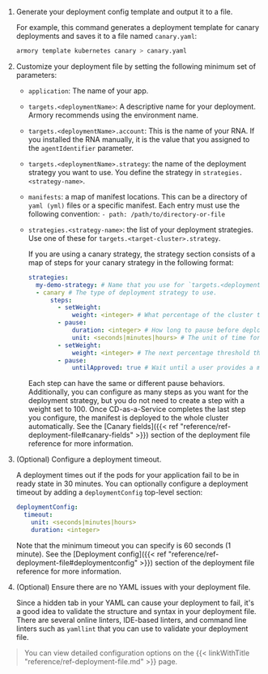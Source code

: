 1. Generate your deployment config template and output it to a file.

   For example, this command generates a deployment template for canary deployments and saves it to a file named `canary.yaml`:

   ```bash
   armory template kubernetes canary > canary.yaml
   ```

1. Customize your deployment file by setting the following minimum set of parameters:

   - `application`: The name of your app.
   - `targets.<deploymentName>`: A descriptive name for your deployment. Armory recommends using the environment name.
   - `targets.<deploymentName>.account`: This is the name of your RNA. If you installed the RNA manually, it is the value that you assigned to the `agentIdentifier` parameter.
   - `targets.<deploymentName>.strategy`: the name of the deployment strategy you want to use. You define the strategy in `strategies.<strategy-name>`.
   - `manifests`: a map of manifest locations. This can be a directory of `yaml (yml)` files or a specific manifest. Each entry must use the following convention:  `- path: /path/to/directory-or-file`
   - `strategies.<strategy-name>`: the list of your deployment strategies. Use one of these for `targets.<target-cluster>.strategy`.
  
      If you are using a canary strategy, the strategy section consists of a map of steps for your canary strategy in the following format:

      ```yaml
      strategies:
        my-demo-strategy: # Name that you use for `targets.<deploymentName>.strategy
        - canary # The type of deployment strategy to use.
            steps:
              - setWeight:
                  weight: <integer> # What percentage of the cluster to roll out the manifest to before pausing.
              - pause:
                  duration: <integer> # How long to pause before deploying the manifest to the next threshold.
                  unit: <seconds|minutes|hours> # The unit of time for the duration.
              - setWeight:
                  weight: <integer> # The next percentage threshold the manifest should get deployed to before pausing.
              - pause:
                  untilApproved: true # Wait until a user provides a manual approval before deploying the manifest
      ```

      Each step can have the same or different pause behaviors. Additionally, you can configure as many steps  as you want for the deployment strategy, but you do not need to create a step with a weight set to 100. Once CD-as-a-Service completes the last step you configure, the manifest is deployed to the whole cluster automatically. 
      See the [Canary fields]({{< ref "reference/ref-deployment-file#canary-fields" >}}) section of the deployment file reference for more information. 

1. (Optional) Configure a deployment timeout.

    A deployment times out if the pods for your application fail to be in ready state in 30 minutes. You can optionally configure a deployment timeout by adding a `deploymentConfig` top-level section:

    ```yaml
    deploymentConfig:
      timeout:
        unit: <seconds|minutes|hours>
        duration: <integer>
    ```

    Note that the minimum timeout you can specify is 60 seconds (1 minute). See the [Deployment config]({{< ref "reference/ref-deployment-file#deploymentconfig" >}}) section of the deployment file reference for more information. 

1. (Optional) Ensure there are no YAML issues with your deployment file.

   Since a hidden tab in your YAML can cause your deployment to fail, it's a good idea to validate the structure and syntax in your deployment file. There are several online linters, IDE-based linters, and command line linters such as `yamllint` that you can use to validate your deployment file.

> You can view detailed configuration options on the {{< linkWithTitle "reference/ref-deployment-file.md" >}} page.
